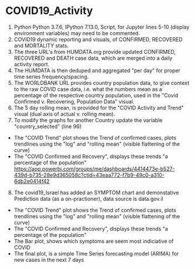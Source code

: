 # COVID19_Activity
1. Python Python 3.7.6, IPython 7.13.0, Script, for Jupyter lines 5-10 (display environment variables) may need to be commented.<br /> 
2. COVID19 dynamic reporting and visuals,  of CONFIRMED, RECOVERED and MORTALITY stats.<br /> 
3. The three URL's from HUMDATA.org provide updated CONFIRMED, RECOVERED and DEATH case data, which are merged into a daily activity report.<br /> 
4. The HUMDATA is then deduped and aggregated "per day" for proper time series frequency/spacing.<br /> 
5. The WORLDBANK URL provides country population data, to give context to the raw COVID case data, i.e. what the numbers mean as a percentage of the respective country population, used in the "Covid Confirmed v. Recovering, Population Data" visual.<br /> 
6. The 5 day rolling mean, is provided for the "COVID Activity and Trend" visual (dual axis of actual v. rolling mean).<br /> 
7. To modify the graphs for another Country update the variable "country_selected" (line 96) <br />
* The "COVID Trend" plot shows the Trend of confirmed cases, plots trendlines using the "log" and "rolling mean" (visible flattening of the curve) <br />
* The "COVID Confirmed and Recovery", displays these trends "a percentage of the population"<br />
https://app.powerbi.com/groups/me/dashboards/4414473e-b527-439d-b735-28e9d365058c?ctid=43eaa772-f7b9-49c0-a310-6db2e0414f42 <br /> 
8. The covid19_Israel has added an SYMPTOM chart and demonstative Prediction data (as a on-practioner), data source is data.gov.il<br />
* The "COVID Trend" plot shows the Trend of confirmed cases, plots trendlines using the "log" and "rolling mean" (visible flattening of the curve) <br />
* The "COVID Confirmed and Recovery", displays these trends "a percentage of the population"<br />
* The Bar plot, shows which symptoms are seem most indiciative of COVID<br />
* The final plot, is a simple Time Series forecasting model (ARIMA) for new cases in the next 7 days<br />


